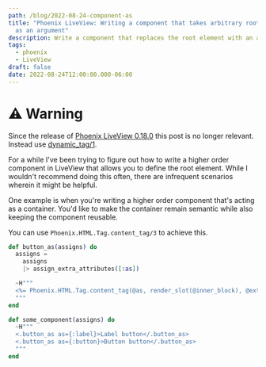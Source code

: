 ```yaml
---
path: /blog/2022-08-24-component-as
title: "Phoenix LiveView: Writing a component that takes arbitrary root elements
  as an argument"
description: Write a component that replaces the root element with an arbitrary tag
tags:
  - phoenix
  - LiveView
draft: false
date: 2022-08-24T12:00:00.000-06:00
---
```


# ⚠️ Warning

Since the release of [Phoenix LiveView 0.18.0](https://hexdocs.pm/phoenix_live_view/changelog.html#0-18-0-2022-09-20) this post is no longer relevant. Instead use [dynamic_tag/1](https://hexdocs.pm/phoenix_live_view/Phoenix.Component.html#dynamic_tag/1).

For a while I've been trying to figure out how to write a higher order component in LiveView that allows you to define the root element. While I wouldn't recommend doing this often, there are infrequent scenarios wherein it might be helpful.

One example is when you're writing a higher order component that's acting as a container. You'd like to make the container remain semantic while also keeping the component reusable.

You can use `Phoenix.HTML.Tag.content_tag/3` to achieve this.

```elixir
def button_as(assigns) do
  assigns =
    assigns
    |> assign_extra_attributes([:as])

  ~H"""
  <%= Phoenix.HTML.Tag.content_tag(@as, render_slot(@inner_block), @extra_attributes) %>
  """
end

def some_component(assigns) do
  ~H"""
  <.button_as as={:label}>Label button</.button_as>
  <.button_as as={:button}>Button button</.button_as>
  """
end
```
